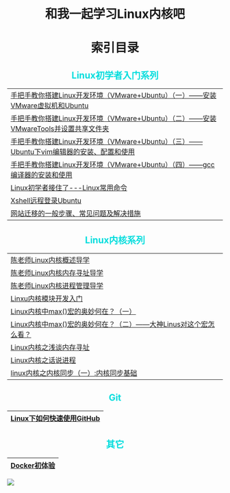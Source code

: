 # **<center>和我一起学习Linux内核吧**</center>

# <center>索引目录</center>
##  <center><font color="#00dddd">Linux初学者入门系列</font><br /></center>
||
|--|
|[手把手教你搭建Linux开发环境（VMware+Ubuntu）（一）——安装VMware虚拟机和Ubuntu](https://blog.csdn.net/qq_34258344/article/details/101175849)| 
|[手把手教你搭建Linux开发环境（VMware+Ubuntu）（二）——安装VMwareTools并设置共享文件夹](https://blog.csdn.net/qq_34258344/article/details/101942788)  | 
| [手把手教你搭建Linux开发环境（VMware+Ubuntu）（三）——Ubuntu下vim编辑器的安装、配置和使用](https://blog.csdn.net/qq_34258344/article/details/97525312) |
| [手把手教你搭建Linux开发环境（VMware+Ubuntu）（四）——gcc编译器的安装和使用](https://blog.csdn.net/qq_34258344/article/details/101975444) |
| [Linux初学者接住了---Linux常用命令](https://blog.csdn.net/qq_34258344/article/details/96960662) |
| [Xshell远程登录Ubuntu](https://blog.csdn.net/qq_34258344/article/details/97394189) |
| [网站迁移的一般步骤、常见问题及解决措施](https://blog.csdn.net/qq_34258344/article/details/99619696) |

##  <center><font color="#00dddd">Linux内核系列</font><br /></center>
||
|--|
|[陈老师Linux内核概述导学](https://blog.csdn.net/qq_34258344/article/details/102399144)|
|[陈老师Linux内核内存寻址导学](https://blog.csdn.net/qq_34258344/article/details/102399578)|
|[陈老师Linux内核进程管理导学](https://blog.csdn.net/qq_34258344/article/details/102399917)|
| [Linxu内核模块开发入门](https://blog.csdn.net/qq_34258344/article/details/95028200) |
| [Linux内核中max()宏的奥妙何在？（一）](https://blog.csdn.net/qq_34258344/article/details/101039771) |
| [Linux内核中max()宏的奥妙何在？（二）——大神Linus对这个宏怎么看？](https://blog.csdn.net/qq_34258344/article/details/101161512) |
| [Linux内核之浅谈内存寻址](https://blog.csdn.net/qq_34258344/article/details/95519020)|
| [Linux内核之话说进程](https://blog.csdn.net/qq_34258344/article/details/98347167) |
| [linux内核之内核同步（一）:内核同步基础](https://blog.csdn.net/qq_34258344/article/details/100592236) |

##  <center><font color="#00dddd">Git</font><br /></center>
| [Linux下如何快速使用GitHub](https://blog.csdn.net/qq_34258344/article/details/100625434) |
|--|

##  <center><font color="#00dddd">其它</font><br /></center>
| [Docker初体验](https://blog.csdn.net/qq_34258344/article/details/95972999) |
| -- |
![](https://timgsa.baidu.com/timg?image&quality=80&size=b9999_10000&sec=1560594152290&di=0868a18dba47fee131453d3e58fd1b7b&imgtype=0&src=http%3A%2F%2Fimg.article.pchome.net%2F00%2F41%2F18%2F54%2Fpic_lib%2Fs960x639%2Flinux_08s960x639.jpg)
